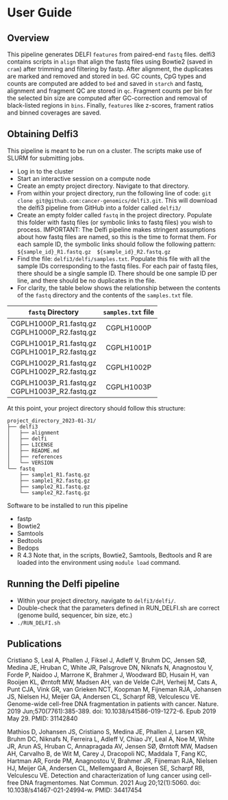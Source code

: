 # User Guide

## Overview
This pipeline generates DELFI `features` from paired-end `fastq` files. delfi3 contains scripts in `align` that align the fastq files using Bowtie2 (saved in `cram`) after trimming and filtering by fastp. After alignment,
the duplicates are marked and removed and stored in `bed`. GC counts, CpG types and counts are computed are added to `bed` and saved in `starch` and fastq, alignment and fragment QC are stored in `qc`. Fragment counts per
bin for the selected bin size are computed after GC-correction and removal of black-listed regions in `bins`. Finally, `features` like z-scores, frament ratios and binned coverages are saved.


## Obtaining Delfi3
This pipeline is meant to be run on a cluster. The scripts make use of SLURM for submitting jobs.
* Log in to the cluster
* Start an interactive session on a compute node 
* Create an empty project directory. Navigate to that directory.
* From within your project directory, run the following line of code: `git clone git@github.com:cancer-genomics/delfi3.git`. This will download the delfi3 pipeline from GitHub into a folder called `delfi3/`
* Create an empty folder called `fastq` in the project directory. Populate this folder with fastq files (or symbolic links to fastq files) you wish to process. IMPORTANT: The Delfi pipeline makes stringent assumptions about how fastq files are named, so this is the time to format them. For each sample ID, the symbolic links should follow the following pattern: `${sample_id}_R1.fastq.gz  ${sample_id}_R2.fastq.gz`
* Find the file: `delfi3/delfi/samples.txt`. Populate this file with all the sample IDs corresponding to the fastq files. For each pair of fastq files, there should be a single sample ID. There should be one sample ID per line, and there should be no duplicates in the file.
* For clarity, the table below shows the relationship between the contents of the `fastq` directory and the contents of the `samples.txt` file.

| `fastq` Directory     | `samples.txt` file |
| :---:        |    :----:   |
| CGPLH1000P_R1.fastq.gz<br/>CGPLH1000P_R2.fastq.gz      | CGPLH1000P       |
| CGPLH1001P_R1.fastq.gz<br/>CGPLH1001P_R2.fastq.gz   | CGPLH1001P        |
| CGPLH1002P_R1.fastq.gz<br/>CGPLH1002P_R2.fastq.gz |  CGPLH1002P |
| CGPLH1003P_R1.fastq.gz<br/>CGPLH1003P_R2.fastq.gz |  CGPLH1003P |

At this point, your project directory should follow this structure:

```
project_directory_2023-01-31/
├── delfi3
│   ├── alignment
│   ├── delfi
│   ├── LICENSE
│   ├── README.md
│   ├── references
│   └── VERSION
└── fastq
    ├── sample1_R1.fastq.gz
    ├── sample1_R2.fastq.gz
    ├── sample2_R1.fastq.gz
    └── sample2_R2.fastq.gz
```

Software to be installed to run this pipeline
* fastp
* Bowtie2
* Samtools 
* Bedtools
* Bedops
* R 4.3
Note that, in the scripts, Bowtie2, Samtools, Bedtools and R are loaded into the environment using `module load` command.  


## Running the Delfi pipeline

* Within your project directory, navigate to `delfi3/delfi/`. 
* Double-check that the parameters defined in RUN_DELFI.sh are correct (genome build, sequencer, bin size, etc.)
* `./RUN_DELFI.sh`


## Publications

Cristiano S, Leal A, Phallen J, Fiksel J, Adleff V, Bruhm DC, Jensen SØ, Medina JE, Hruban C, White JR, Palsgrove DN, Niknafs N, Anagnostou V, Forde P, Naidoo J, Marrone K, Brahmer J, Woodward BD, Husain H, van Rooijen KL, Ørntoft MW, Madsen AH, van de Velde CJH, Verheij M, Cats A, Punt CJA, Vink GR, van Grieken NCT, Koopman M, Fijneman RJA, Johansen JS, Nielsen HJ, Meijer GA, Andersen CL, Scharpf RB, Velculescu VE. Genome-wide cell-free DNA fragmentation in patients with cancer. Nature. 2019 Jun;570(7761):385-389. doi: 10.1038/s41586-019-1272-6. Epub 2019 May 29. PMID: 31142840

Mathios D, Johansen JS, Cristiano S, Medina JE, Phallen J, Larsen KR, Bruhm DC, Niknafs N, Ferreira L, Adleff V, Chiao JY, Leal A, Noe M, White JR, Arun AS, Hruban C, Annapragada AV, Jensen SØ, Ørntoft MW, Madsen AH, Carvalho B, de Wit M, Carey J, Dracopoli NC, Maddala T, Fang KC, Hartman AR, Forde PM, Anagnostou V, Brahmer JR, Fijneman RJA, Nielsen HJ, Meijer GA, Andersen CL, Mellemgaard A, Bojesen SE, Scharpf RB, Velculescu VE. Detection and characterization of lung cancer using cell-free DNA fragmentomes. Nat Commun. 2021 Aug 20;12(1):5060. doi: 10.1038/s41467-021-24994-w. PMID: 34417454
